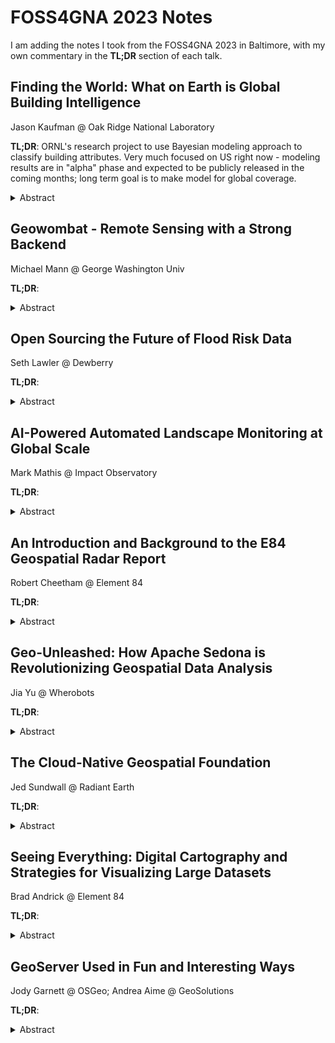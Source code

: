 # FOSS4GNA 2023 Notes

I am adding the notes I took from the FOSS4GNA 2023 in Baltimore, with my own commentary in the **TL;DR** section of each talk.


## Finding the World: What on Earth is Global Building Intelligence

Jason Kaufman @ Oak Ridge National Laboratory

**TL;DR**: ORNL's research project to use Bayesian modeling approach to classify building attributes. Very much focused on US right now - modeling results are in "alpha" phase and expected to be publicly released in the coming months; long term goal is to make model for global coverage.

<details>

<summary>Abstract</summary>

[Abstract](https://whova.com/embedded/session/o1YpY82NroS%40g96BXSdjSFqD1guuzvqH%40nHM-IGs2hA%3D/3361589/)

Imagine a single building.  What do we need to know about it?  How can we learn information about it?  Can we identify buildings that are at higher risk of failure in natural disasters and conflict zones?  What if we wanted to do this for every building in the world?

Significant AI advances have made this challenge feasible by allowing detection and delineation of building footprints maps from satellite imagery possible on a global scale.  These advances have attracted the stakeholders in urban planning, transportation, emergency response, energy, and natural security who operate in environments where building detail is a critical function to mission success. While embracing the knowledge advances made in building detection, stakeholders often still find remaining unknown elements that are crucial to their models, raising questions as to how the remaining data could be estimated.

The Global Building Intelligence (GBI) project aims to provide a complete set of 14 key attributes (e.g., construction materials, occupancy, size, purpose, etc.) by first harmonizing open-source data and then filling remaining data gaps through a spatial Bayesian inference model.  To meet this challenge, we have developed a geospatial workflow comprised of three primary components.  First is the development a robust taxonomic strategy flexible enough to handle the width and breadth of global geospatial data including OpenStreetMap, Census, Footprints.  Second, building our material knowledge database of building stocks and inference rules that will allow us to simplify data from dozens of different sources and varied construction types worldwide into a standardized schema that will inform the model.  Third, data identified through this workflow must be ingested into an Extract, Transform, Load (ETL) pipeline designed to interface with a novel modified Global Earthquake Model (GEM) taxonomy while leaving open the ability to incorporate additional taxonomies from stakeholders as needed.

We will discuss the GEM taxonomy’s value for global building attribution and why it was modified to account for other attributes.  Additionally, we will present our strategy for the creation of data dictionaries, translation tables, and our ETL pipeline that allow for translations between the source taxonomy and the modified GEM taxonomy.  Finally, we will discuss using a small case study the GBI workflow and the next steps for research.

</details>


## Geowombat - Remote Sensing with a Strong Backend

Michael Mann @ George Washington Univ

**TL;DR**:

<details>

<summary>Abstract</summary>

[Abstract](https://whova.com/embedded/session/o1YpY82NroS%40g96BXSdjSFqD1guuzvqH%40nHM-IGs2hA%3D/3297627/)

Python has become the leading programming language in a wide variety of sciences including remote sensing. Developments in N-dimensional array handling using numpy, and particularly xarray and its integration with projects like Dask, jax, and CUDA allow for intuitive and scalable analysis of multi-dimensional data in Python. Spatial data types can now be handle by projects like rasterio and GDAL for gridded spatial data formats like GeoTIFF, and geopandas for spatial vectors. Once gridded arrays are accessible, they can be passed to tools like scikit-learn for machine learning or for use in deep-learning with packages like Keras to predict labels. Together these packages provide all the core components for an end-to-end raster and remote sensing operations.

Although these operations are possible outside of GeoWombat, implementing even simple operations, like co-registering or mosaicing multiple rasters requires a deep understanding of the underlying data structures, coordinate reference systems, and even affine transformations. GeoWombat aims to fill this gap by providing an intuitive end-to-end platform for a variety of common spatial modeling and remote sensing operations in Python. It provides a wide variety of common methods like cloud and STAC reads, sub-pixel image co-registration, BRDF correction, mosaicing, point and polygon sampling/extraction, moving window operations, vegetation indices and transforms like EVI, NDVI and Tasseled-Cap, deep-learning through PyTorch/Tensorflow/Keras, and Sklearn modeling and prediction.

On it's face it is designed with novice python users in mind, but likes its namesake, it's back end is strong enough to scale up cubes for a continental level analysis. In order to scale, GeoWombat uses Dask arrays to build task graphs built on smaller chunks of data for parallel computations of one or more raster files of any size. To speed up computationally intensive methods - like generating time-series statistics on a pixel-by-pixel basis - also GeoWombat provides an intuitive interface for applying functions using a GPU with CUDA.

GeoWombat is an excellent tool for anyone working with spatial data, including GIS professionals, remote sensing scientists, and machine learning practitioners who need to process, analyze, and visualize large-scale raster data. Its extensive documentation and increasingly active development community make it a valuable resource for anyone looking to efficiently handle large-scale spatial data in Python.

</details>


## Open Sourcing the Future of Flood Risk Data

Seth Lawler @ Dewberry

**TL;DR**:

<details>

<summary>Abstract</summary>

[Abstract](https://whova.com/embedded/session/o1YpY82NroS%40g96BXSdjSFqD1guuzvqH%40nHM-IGs2hA%3D/3297606/)

The state of the art for developing large scale flood risk data in support of climate resiliency planning is undergoing a significant change—at FEMA, USACE, NOAA, USGS, and at select leading state agencies. Some of the drivers of this change are scientific:

1. Improvements in availability of high-resolution (spatial and temporal) meteorological datasets offer opportunities for new computational methods and approaches.

2. Suggestions from scientific technical communities overseeing federal data development have called for probabilistic methodologies to replace deterministic approaches.

3. Advances in 2D computational engines and model building tools that make high quality 2D models more accessible to build and compute.

4. The need for real-time, impact-informed decision-making tools and systems.


Other drivers are technical:

A. The desktop computer cannot handle the volume of simulations required for the scientific driver above for large scale studies.

B. Software built for desktop development cannot reasonably achieve expected outcomes in terms of time or ability to compute when attempting to process many Gigabytes to Terabytes of data.

C. Data access and retrieval becomes a bottleneck in the development process.

This talk will address approaches currently underway at the agencies listed above to manage these scientific and technical challenges, unlocking the power of large datasets, through the adoption of open-source software development and the movement toward open data. Examples will include:

* Deployment of the OGC API’s, with special emphasis on the Process-API for managing cloud compute resources asynchronously for large scale flood modeling campaigns.
* Containerized deployments of USACE computational engines traditionally accessible only via a desktop GUI for hydrologic and hydraulic modeling.
* GDAL based geospatial tools written in Go and Python that perform highly optimized processing of large datasets in the cloud or desktop.
* Evaluating RDF based metadata tools for managing linkages between models, data, and services across the federal agencies.
* Cloud native pipelines for transforming NetCDF served in NOAA FTP to a cloud mirror of zarr files for gridded time series for applications at USACE/FEMA.

Discussion will also include how the FAIR principles are guiding development activities at the National Water Center and in FEMA’s Future of Flood Risk Data initiative. Throughout the talk, challenges in implementation, acceptance, and understanding by federal partners and existing IT teams threaten to slow progress in adoption of open-source solutions, with a special emphasis on PostgreSQL.

</details>


## AI-Powered Automated Landscape Monitoring at Global Scale

Mark Mathis @ Impact Observatory

**TL;DR**:

<details>

<summary>Abstract</summary>

[Abstract](https://whova.com/embedded/session/o1YpY82NroS%40g96BXSdjSFqD1guuzvqH%40nHM-IGs2hA%3D/3297615/)

Recent advances in deep learning, cloud computing, and Earth observation datasets enable a breakthrough in automated mapping and monitoring at global scale in near real time. We report on work generating a sequence of annual, global land use and land cover maps at 10m spatial resolution for years 2017 through 2022, publicly available as an open science product. Each map required processing over 2 million Sentinel-2 scenes (0.6 petabytes). Each map was completed in approximately one week using a cloud computing system. We report our map accuracy and recent work to improve the maps for detecting changes across years.

Recently, we developed a deep learning UNet model for land use and land cover (LULC) categorization of Copernicus Sentinel-2 10m-resolution images [Karra, Kontgis, et al., IEEE IGARSS 2021], trained on a 5 billion pixel hand-labeled dataset developed by our team [Brown, Brumby, et al., Scientific Data 2022], and applied this model to over 400,000 Sentinel-2 images collected in 2020 to produce a global LULC map.

We now report on new work generating a time sequence of global, annual maps at 10m resolution for years 2017 through 2022, released as an open science product. Each map required processing over 2 million Sentinel-2 scenes (0.6 petabytes). Our UNet uses 6 spectral bands from the Copernicus Sentinel-2 Level 2A at-surface-reflectance product: 10m spatial resolution visible blue, green, red, near infrared, and two 20m-resolution short wave infrared bands resampled to 10m. Instead of analyzing mosaicked imagery, we applied our UNet to each individual satellite image and used a weighted sum across time to produce an annual thematic map per Sentinel scene, and then mosaicked these per-scene maps to produce the global map. We followed the standard categories of USGS LCMAP: built area, cropland, tree cover, grass/shrub, water, wetland, ice/snow, and bare ground. Each global map was completed in under one week using a scalable, parallel, cloud-native processing system running on 10,000 cpu cores, leveraging open standard STAC services and cloud-optimized satellite imagery. We report our accuracy, and recent work to improve the maps for detecting changes across years.

</details>


## An Introduction and Background to the E84 Geospatial Radar Report

Robert Cheetham @ Element 84

**TL;DR**:

<details>

<summary>Abstract</summary>

[Abstract](https://whova.com/embedded/session/o1YpY82NroS%40g96BXSdjSFqD1guuzvqH%40nHM-IGs2hA%3D/3297650/)

Element 84 is developing a “geospatial technology radar” and we are looking forward to sharing it for the first time with folks at FOSS4G-NA in October 2023.

Element 84 is a woman-owned small business that uses open source tooling to create geospatial data processing pipelines and build web software that helps answer big questions about our health, our infrastructure, and our changing planet. Element 84 has more than a dozen years of experience building geospatial software, and in early 2023, Element 84 acquired Azavea, another open source professional services business with more than 20 years under its belt.

The combined firms represent a significant breadth of engineering skill and experience and several dozen engineers and designers with a long-term commitment to geospatial open source, open standards, UX, cloud infrastructure, and Earth observation data. Inspired by the Thoughtworks Tech Radar, an annual report on engineering tools and platforms, Element 84 has set out to create a similar Geospatial Technology Radar. What does that mean? The Radar will be a document that outlines the contemporary geospatial technology practice that we think is currently interesting and where we think it is going. It aims to represent technology and practices that are “in motion” based on our day-to-day work experience. As such, it’s not intended to be a comprehensive overview of everything that’s happening in geospatial, but, rather, an idiosyncratic and opinionated guide to what our teams tell us is working and not working. What are we seeing and where do we think it’s going?

This talk will introduce the idea of a technology radar and provide an overview of the process we’ve used to develop this initial version, how topics (blips) are generated and assessed, and some key themes we have observed over the past year.

</details>


## Geo-Unleashed: How Apache Sedona is Revolutionizing Geospatial Data Analysis

Jia Yu @ Wherobots

**TL;DR**:

<details>

<summary>Abstract</summary>

[Abstract](https://whova.com/embedded/session/o1YpY82NroS%40g96BXSdjSFqD1guuzvqH%40nHM-IGs2hA%3D/3344728/)

Apache Sedona is a cluster computing system designed to revolutionize the way we process large-scale spatial data. By extending the capabilities of existing systems such as Apache Spark and Apache Flink, Sedona provides a comprehensive set of out-of-the-box distributed Spatial Datasets and Spatial SQL that enable efficient loading, processing, and analysis of massive amounts of spatial data across multiple machines. With its ability to handle big data at scale, Sedona has the potential to transform industries such as transportation, logistics, and geolocation-based services. In 2020, Sedona joined the Apache Software Foundation, and in 2022, it was recognized as a top-level project, further solidifying its position as a leading technology in the big data space. Apache Sedona receives over 800K downloads per month and is listed among the top 1% most downloaded Python packages on PyPi.

In this presentation, we will delve into the key features of Apache Sedona and showcase its powerful capabilities in handling large-scale spatial data. Additionally, we will highlight the recent developments in Apache Sedona and how they have further enhanced the system's performance and scalability. We will also showcase examples of how Sedona has been used in various industries such as transportation, logistics, and geolocation-based services, to gain insights and improve decision-making.

Overall, this presentation will give you a comprehensive understanding of Apache Sedona and its capabilities, and how it can help you unlock the full potential of your spatial data.

</details>


## The Cloud-Native Geospatial Foundation

Jed Sundwall @ Radiant Earth

**TL;DR**:

<details>

<summary>Abstract</summary>

[Abstract](https://whova.com/embedded/session/o1YpY82NroS%40g96BXSdjSFqD1guuzvqH%40nHM-IGs2hA%3D/3297659/)

Join us for a presentation that explores how cloud-native data formats such as Cloud-Optimized GeoTIFF (COG), GeoParquet, and Spatiotemporal Asset Catalog (STAC) can enable efficient access and analysis of geospatial data over the Internet. By leveraging generic HTTP and hosting data in cloud object storage services, organizations can make geospatial datasets available to a wider array of users and applications. This session will showcase the benefits, implementation strategies, and real-world use cases of cloud-native geospatial data, empowering attendees to harness its transformative capabilities.

During this session, we will explore the foundational principles behind cloud-native geospatial data formats. Attendees will gain a deep understanding of how these formats, including Cloud-Optimized GeoTIFF (COG), GeoParquet, and Spatiotemporal Asset Catalog (STAC), are designed to optimize data transfer and enable efficient retrieval of specific data subsets using HTTP range requests. By leveraging cloud object storage services and RESTful/HTTP protocols, these formats ensure scalable and performant access to large volumes of geospatial data. We will also provide an overview of community research that we have performed to learn the needs of cloud-native geospatial data users.

Real-world use cases will be presented to demonstrate the benefits of cloud-native geospatial data using popular open source tools. Attendees will witness firsthand how organizations have leveraged cloud-native formats to overcome challenges related to data volume, access, and processing. From interactive web mapping applications to large-scale data analysis, the session will highlight the many benefits of cloud-native data structures in enabling faster and more efficient geospatial workflows.

Furthermore, the presentation will shed light on the broader implications and benefits of adopting cloud-native geospatial data formats. Attendees will gain insights into the collaboration possibilities that arise from hosting data in the cloud, enabling seamless sharing and integration across projects and organizations. We will discuss the cost-efficiency of cloud-native data formats, as they eliminate the need for data duplication and enable on-demand access, reducing storage costs and improving scalability.

</details>


## Seeing Everything: Digital Cartography and Strategies for Visualizing Large Datasets

Brad Andrick @ Element 84

**TL;DR**:

<details>

<summary>Abstract</summary>

[Abstract](https://whova.com/embedded/session/o1YpY82NroS%40g96BXSdjSFqD1guuzvqH%40nHM-IGs2hA%3D/3297672/)

Datasets today can be big, sometimes really big. Visualizing data at these large scales introduces unique challenges - particularly when a user is asking to see all of that data at once. The discussion presented here will address two aspects of the problem: technical limitations of rendering and the limited ability to derive useful insights from looking at such high data volumes on a map. The first part of the talk will discuss map visualization techniques including scale visibility, feature simplification, clustering, icon overlap, heatmaps, and aggregations. The second part will present an overview of several map rendering libraries and tooling combinations showing each one's ability and limitations to render increasingly large datasets. These will include canvas based renderers (leaflet), webGL based renderers (maplibre, openLayers), dynamic vector tiles with postGIS + mvt queries, and heavy DB + vega server side rendering. Example applications will be shown for each to demonstrate their capabilities ranging from rendering thousands of features up to millions.

</details>


## GeoServer Used in Fun and Interesting Ways

Jody Garnett @ OSGeo; Andrea Aime @ GeoSolutions

**TL;DR**:

<details>

<summary>Abstract</summary>

[Abstract](https://whova.com/embedded/session/o1YpY82NroS%40g96BXSdjSFqD1guuzvqH%40nHM-IGs2hA%3D/3297673/)

GeoServer is the start of so many great open source success stories.

This talk introduces the core GeoServer application and explores the ecosystem that has developed around this beloved OSGeo application. Our presentation draws on the GeoServer ecosystem for use-cases and examples of how the application has been used successfully by a wide range of organizations.

Each use-case highlights a capability of GeoServer providing an overview of the technology drawn from practical examples.

* Andrea Aime is on hand to share success stories highlighting GeoServer use in managing vulnerable ecosystems, agriculture information management, and marine data management.
* Jody Garnett will look at how GeoServer technology powers cloud services
* Gabriel will look at am amazing remixes for Cloud Native GeoServer
* GeoServer technology powering the OSGeo community, including GeoNode, geOrchestra
* A showcase of examples collected from our user list

Attend this talk to learn what GeoServer is good for out-of-the-box, and for inspiration on what is possible using GeoServer and the FOSS4G community.

</details>
